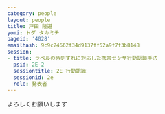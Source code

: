 ```yaml
---
category: people
layout: people
title: 戸田 隆道
yomi: トダ タカミチ
pageid: '4028'
emailhash: 9c9c24662f34d9137ff52a9f7f3b8148
session:
- title: ラベルの時刻ずれに対応した携帯センサ行動認識手法
  psid: 2E-2
  sessiontitle: 2E 行動認識
  sessionid: 2e
  role: 発表者
---
```

よろしくお願いします
